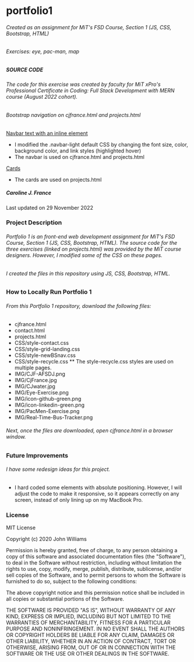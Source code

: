# portfolio1
###### Created as an assignment for MiT's FSD Course, Section 1 (JS, CSS, Bootstrap, HTML)
######  Exercises: eye, pac-man, map
##### SOURCE CODE
###### The code for this exercise was created by faculty for MiT xPro's Professional Certificate in Coding: Full Stack Development with MERN course (August 2022 cohort).

###### Bootstrap navigation on cjfrance.html and projects.html
[Navbar text with an inline element](https://getbootstrap.com/docs/5.2/components/navbar/)
* I modified the .navbar-light default CSS by changing the font size, color, background color, and link styles (highlighted hover)
* The navbar is used on cjfrance.html and projects.html

[Cards](https://getbootstrap.com/docs/5.2/components/card/)
* The cards are used on projects.html

##### Caroline J. France
Last updated on 29 November 2022

### Project Description
###### Portfolio 1 is an front-end web development assignment for MiT's FSD Course, Section 1 (JS, CSS, Bootstrap, HTML). The source code for the three exercises (linked on projects.html) was provided by the MiT course designers. However, I modified some of the CSS on these pages.
###### I created the files in this repository using JS, CSS, Bootstrap, HTML.

### How to Locally Run Portfolio 1
###### From this Portfolio 1 repository, download the following files:
* cjfrance.html
* contact.html
* projects.html
* CSS/style-contact.css
* CSS/style-grid-landing.css
* CSS/style-newBSnav.css
* CSS/style-recycle.css
** The style-recycle.css styles are used on multiple pages.
* IMG/CJF-AFSDJ.png
* IMG/CjFrance.jpg
* IMG/CJwater.jpg
* IMG/Eye-Exercise.png
* IMG/icon-github-green.png
* IMG/icon-linkedin-green.png
* IMG/PacMen-Exercise.png
* IMG/Real-Time-Bus-Tracker.png

###### Next, once the files are downloaded, open cjfrance.html in a browser window.

### Future Improvements
###### I have some redesign ideas for this project.
* I hard coded some elements with absolute positioning. However, I will adjust the code to make it responsive, so it appears correctly on any screen, instead of only lining up on my MacBook Pro.

### License
MIT License

Copyright (c) 2020 John Williams

Permission is hereby granted, free of charge, to any person obtaining a copy
of this software and associated documentation files (the "Software"), to deal
in the Software without restriction, including without limitation the rights
to use, copy, modify, merge, publish, distribute, sublicense, and/or sell
copies of the Software, and to permit persons to whom the Software is
furnished to do so, subject to the following conditions:

The above copyright notice and this permission notice shall be included in all
copies or substantial portions of the Software.

THE SOFTWARE IS PROVIDED "AS IS", WITHOUT WARRANTY OF ANY KIND, EXPRESS OR
IMPLIED, INCLUDING BUT NOT LIMITED TO THE WARRANTIES OF MERCHANTABILITY,
FITNESS FOR A PARTICULAR PURPOSE AND NONINFRINGEMENT. IN NO EVENT SHALL THE
AUTHORS OR COPYRIGHT HOLDERS BE LIABLE FOR ANY CLAIM, DAMAGES OR OTHER
LIABILITY, WHETHER IN AN ACTION OF CONTRACT, TORT OR OTHERWISE, ARISING FROM,
OUT OF OR IN CONNECTION WITH THE SOFTWARE OR THE USE OR OTHER DEALINGS IN THE
SOFTWARE.
